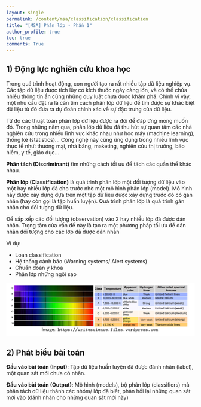 ```yaml
---
layout: single
permalink: /content/msa/classification/classification
title: "[MSA] Phân lớp - Phần 1"
author_profile: true
toc: true
comments: True
---
```


## 1) Động lực nghiên cứu khoa học

Trong quá trình hoạt động, con người tạo ra rất nhiều tập dữ liệu nghiệp vụ. Các tập dữ liệu được tích lũy có kích thước ngày càng lớn, và có thể chứa nhiều thông tin ẩn cùng những quy luật chưa được khám phá. Chính vì vậy, một nhu cầu đặt ra là cần tìm cách phân lớp dữ liệu để tìm được sự khác biệt dữ liệu từ đó đưa ra dự đoán chính xác về sự đặc trưng của dữ liệu.

Từ đó các thuật toán phân lớp dữ liệu được ra đời để đáp ứng mong muốn đó. Trong những năm qua, phân lớp dữ liệu đã thu hút sự quan tâm các nhà nghiên cứu trong nhiều lĩnh vực khác nhau như học máy (machine learning), thống kê (statistics)... Công nghệ này cũng ứng dụng trong nhiều lĩnh vực thực tế như: thương mại, nhà băng, maketing, nghiên cứu thị trường, bảo hiểm, y tế, giáo dục...

**Phân tách (Discriminant)** tìm những cách tối ưu để tách các quần thể khác nhau.

**Phân lớp (Classification)** là quá trình phân lớp một đối tượng dữ liệu vào một hay nhiều lớp đã cho trước nhờ một mô hình phân lớp (model). Mô hình này được xây dựng dựa trên một tập dữ liệu được xây dựng trước đó có gán nhãn (hay còn gọi là tập huấn luyện). Quá trình phân lớp là quá trình gán nhãn cho đối tượng dữ liệu.

Để sắp xếp các đối tượng (observation) vào 2 hay nhiều lớp đã được dán nhãn. Trọng tâm của vấn đề này là tạo ra một phương pháp tối ưu để dán nhãn đối tượng cho các lớp đã được dán nhãn

Ví dụ:

- Loan classification
- Hệ thống cảnh báo (Warning systems/ Alert systems)
- Chuẩn đoán y khoa
- Phân lớp những ngôi sao

![](/contents/msa/classification/star_classification.png)

## 2) Phát biểu bài toán

**Đầu vào bài toán (Input)**: Tập dữ liệu huấn luyện đã được đánh nhãn (label), một quan sát mới chưa có nhãn.

**Đầu vào bài toán (Output)**: Mô hình (models), bộ phân lớp (classifiers) mà phân tách dữ liệu thành các nhóm/ lớp đã biết, phản hồi lại những quan sát mới vào (đánh nhãn cho những quan sát mới này)
